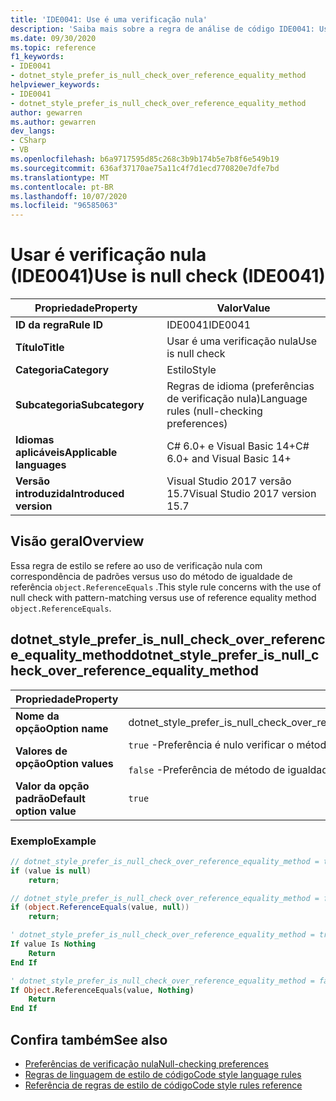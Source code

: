 ```yaml
---
title: 'IDE0041: Use é uma verificação nula'
description: 'Saiba mais sobre a regra de análise de código IDE0041: Use é uma verificação nula'
ms.date: 09/30/2020
ms.topic: reference
f1_keywords:
- IDE0041
- dotnet_style_prefer_is_null_check_over_reference_equality_method
helpviewer_keywords:
- IDE0041
- dotnet_style_prefer_is_null_check_over_reference_equality_method
author: gewarren
ms.author: gewarren
dev_langs:
- CSharp
- VB
ms.openlocfilehash: b6a9717595d85c268c3b9b174b5e7b8f6e549b19
ms.sourcegitcommit: 636af37170ae75a11c4f7d1ecd770820e7dfe7bd
ms.translationtype: MT
ms.contentlocale: pt-BR
ms.lasthandoff: 10/07/2020
ms.locfileid: "96585063"
---
```

# <a name="use-is-null-check-ide0041"></a><span data-ttu-id="718aa-103">Usar é verificação nula (IDE0041)</span><span class="sxs-lookup"><span data-stu-id="718aa-103">Use is null check (IDE0041)</span></span>

|<span data-ttu-id="718aa-104">Propriedade</span><span class="sxs-lookup"><span data-stu-id="718aa-104">Property</span></span>|<span data-ttu-id="718aa-105">Valor</span><span class="sxs-lookup"><span data-stu-id="718aa-105">Value</span></span>|
|-|-|
| <span data-ttu-id="718aa-106">**ID da regra**</span><span class="sxs-lookup"><span data-stu-id="718aa-106">**Rule ID**</span></span> | <span data-ttu-id="718aa-107">IDE0041</span><span class="sxs-lookup"><span data-stu-id="718aa-107">IDE0041</span></span> |
| <span data-ttu-id="718aa-108">**Título**</span><span class="sxs-lookup"><span data-stu-id="718aa-108">**Title**</span></span> | <span data-ttu-id="718aa-109">Usar é uma verificação nula</span><span class="sxs-lookup"><span data-stu-id="718aa-109">Use is null check</span></span> |
| <span data-ttu-id="718aa-110">**Categoria**</span><span class="sxs-lookup"><span data-stu-id="718aa-110">**Category**</span></span> | <span data-ttu-id="718aa-111">Estilo</span><span class="sxs-lookup"><span data-stu-id="718aa-111">Style</span></span> |
| <span data-ttu-id="718aa-112">**Subcategoria**</span><span class="sxs-lookup"><span data-stu-id="718aa-112">**Subcategory**</span></span> | <span data-ttu-id="718aa-113">Regras de idioma (preferências de verificação nula)</span><span class="sxs-lookup"><span data-stu-id="718aa-113">Language rules (null-checking preferences)</span></span> |
| <span data-ttu-id="718aa-114">**Idiomas aplicáveis**</span><span class="sxs-lookup"><span data-stu-id="718aa-114">**Applicable languages**</span></span> | <span data-ttu-id="718aa-115">C# 6.0+ e Visual Basic 14+</span><span class="sxs-lookup"><span data-stu-id="718aa-115">C# 6.0+ and Visual Basic 14+</span></span> |
| <span data-ttu-id="718aa-116">**Versão introduzida**</span><span class="sxs-lookup"><span data-stu-id="718aa-116">**Introduced version**</span></span> | <span data-ttu-id="718aa-117">Visual Studio 2017 versão 15.7</span><span class="sxs-lookup"><span data-stu-id="718aa-117">Visual Studio 2017 version 15.7</span></span> |

## <a name="overview"></a><span data-ttu-id="718aa-118">Visão geral</span><span class="sxs-lookup"><span data-stu-id="718aa-118">Overview</span></span>

<span data-ttu-id="718aa-119">Essa regra de estilo se refere ao uso de verificação nula com correspondência de padrões versus uso do método de igualdade de referência `object.ReferenceEquals` .</span><span class="sxs-lookup"><span data-stu-id="718aa-119">This style rule concerns with the use of null check with pattern-matching versus use of reference equality method `object.ReferenceEquals`.</span></span>

## <a name="dotnet_style_prefer_is_null_check_over_reference_equality_method"></a><span data-ttu-id="718aa-120">dotnet_style_prefer_is_null_check_over_reference_equality_method</span><span class="sxs-lookup"><span data-stu-id="718aa-120">dotnet_style_prefer_is_null_check_over_reference_equality_method</span></span>

|<span data-ttu-id="718aa-121">Propriedade</span><span class="sxs-lookup"><span data-stu-id="718aa-121">Property</span></span>|<span data-ttu-id="718aa-122">Valor</span><span class="sxs-lookup"><span data-stu-id="718aa-122">Value</span></span>|
|-|-|
| <span data-ttu-id="718aa-123">**Nome da opção**</span><span class="sxs-lookup"><span data-stu-id="718aa-123">**Option name**</span></span> | <span data-ttu-id="718aa-124">dotnet_style_prefer_is_null_check_over_reference_equality_method</span><span class="sxs-lookup"><span data-stu-id="718aa-124">dotnet_style_prefer_is_null_check_over_reference_equality_method</span></span>
| <span data-ttu-id="718aa-125">**Valores de opção**</span><span class="sxs-lookup"><span data-stu-id="718aa-125">**Option values**</span></span> | <span data-ttu-id="718aa-126">`true` -Preferência é nulo verificar o método de igualdade de referência</span><span class="sxs-lookup"><span data-stu-id="718aa-126">`true` - Prefer is null check over reference equality method</span></span><br /><br /><span data-ttu-id="718aa-127">`false` -Preferência de método de igualdade de referência é nulo</span><span class="sxs-lookup"><span data-stu-id="718aa-127">`false` - Prefer reference equality method over is null check</span></span> |
| <span data-ttu-id="718aa-128">**Valor da opção padrão**</span><span class="sxs-lookup"><span data-stu-id="718aa-128">**Default option value**</span></span> | `true` |

### <a name="example"></a><span data-ttu-id="718aa-129">Exemplo</span><span class="sxs-lookup"><span data-stu-id="718aa-129">Example</span></span>

```csharp
// dotnet_style_prefer_is_null_check_over_reference_equality_method = true
if (value is null)
    return;

// dotnet_style_prefer_is_null_check_over_reference_equality_method = false
if (object.ReferenceEquals(value, null))
    return;
```

```vb
' dotnet_style_prefer_is_null_check_over_reference_equality_method = true
If value Is Nothing
    Return
End If

' dotnet_style_prefer_is_null_check_over_reference_equality_method = false
If Object.ReferenceEquals(value, Nothing)
    Return
End If
```

## <a name="see-also"></a><span data-ttu-id="718aa-130">Confira também</span><span class="sxs-lookup"><span data-stu-id="718aa-130">See also</span></span>

- [<span data-ttu-id="718aa-131">Preferências de verificação nula</span><span class="sxs-lookup"><span data-stu-id="718aa-131">Null-checking preferences</span></span>](null-checking-preferences.md)
- [<span data-ttu-id="718aa-132">Regras de linguagem de estilo de código</span><span class="sxs-lookup"><span data-stu-id="718aa-132">Code style language rules</span></span>](language-rules.md)
- [<span data-ttu-id="718aa-133">Referência de regras de estilo de código</span><span class="sxs-lookup"><span data-stu-id="718aa-133">Code style rules reference</span></span>](index.md)
